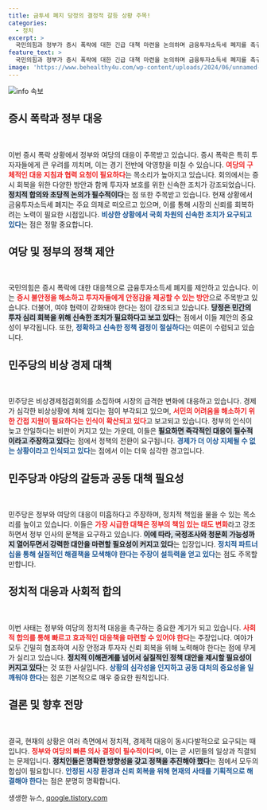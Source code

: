 ```yaml
---
title: 금투세 폐지 당정의 결정적 갈등 상황 주목!
categories:
  - 정치
excerpt: >
  국민의힘과 정부가 증시 폭락에 대한 긴급 대책 마련을 논의하며 금융투자소득세 폐지를 촉구했습니다. 민주당은 경제 위기 대응을 위한 비상경제점검회의를 가동하겠다고 밝혔습니다. 이제 그들의 향후 계획은? 클릭하여 더 자세히 알아보세요!
feature_text: >
  국민의힘과 정부가 증시 폭락에 대한 긴급 대책 마련을 논의하며 금융투자소득세 폐지를 촉구했습니다. 민주당은 경제 위기 대응을 위한 비상경제점검회의를 가동하겠다고 밝혔습니다. 이제 그들의 향후 계획은? 클릭하여 더 자세히 알아보세요!
image: 'https://www.behealthy4u.com/wp-content/uploads/2024/06/unnamed-file.png'
---
```


<p><img src="https://www.behealthy4u.com/wp-content/uploads/2024/06/unnamed-file.png" alt="info 속보" /></p>

<h2 data-ke-size="size26">증시 폭락과 정부 대응</h2>

<p data-ke-size="size16">&nbsp;</p>

<p>이번 증시 폭락 상황에서 정부와 여당의 대응이 주목받고 있습니다. 증시 폭락은 특히 투자자들에게 큰 우려를 끼치며, 이는 경기 전반에 악영향을 미칠 수 있습니다. <b><span style="color: #ee2323;">여당의 구체적인 대응 지침과 협력 요청이 필요하다</span></b>는 목소리가 높아지고 있습니다. 회의에서는 증시 회복을 위한 다양한 방안과 함께 투자자 보호를 위한 신속한 조치가 강조되었습니다. <b><span style="background-color: #21538527;">정치적 합의와 초당적 논의가 필수적이다</span></b>는 점 또한 주목받고 있습니다. 현재 상황에서 금융투자소득세 폐지는 주요 의제로 떠오르고 있으며, 이를 통해 시장의 신뢰를 회복하려는 노력이 필요한 시점입니다. <b><span style="color: #1a5490;">비상한 상황에서 국회 차원의 신속한 조치가 요구되고 있다</span></b>는 점은 정말 중요합니다.</p>

<h2 data-ke-size="size26">여당 및 정부의 정책 제안</h2>

<p data-ke-size="size16">&nbsp;</p>

<p>국민의힘은 증시 폭락에 대한 대응책으로 금융투자소득세 폐지를 제안하고 있습니다. 이는 <b><span style="color: #ee2323;">증시 불안정을 해소하고 투자자들에게 안정감을 제공할 수 있는 방안</span></b>으로 주목받고 있습니다. 더불어, 여야 협력이 강화돼야 한다는 점이 강조되고 있습니다. <b><span style="background-color: #21538527;">당정은 민간의 투자 심리 회복을 위해 신속한 조치가 필요하다고 보고 있다</span></b>는 점에서 이들 제안의 중요성이 부각됩니다. 또한, <b><span style="color: #1a5490;">정확하고 신속한 정책 결정이 절실하다</span></b>는 여론이 수렴되고 있습니다.</p>

<h2 data-ke-size="size26">민주당의 비상 경제 대책</h2>

<p data-ke-size="size16">&nbsp;</p>

<p>민주당은 비상경제점검회의를 소집하며 시장의 급격한 변화에 대응하고 있습니다. 경제가 심각한 비상상황에 처해 있다는 점이 부각되고 있으며, <b><span style="color: #ee2323;">서민의 어려움을 해소하기 위한 간접 지원이 필요하다는 인식이 확산되고 있다</span></b>고 보고되고 있습니다. 정부의 인식이 늦고 안일하다는 비판이 커지고 있는 가운데, 이들은 <b><span style="background-color: #21538527;">필요하면 즉각적인 대응이 필수적이라고 주장하고 있다</span></b>는 점에서 정책의 전환이 요구됩니다. <b><span style="color: #1a5490;">경제가 더 이상 지체될 수 없는 상황이라고 인식되고 있다</span></b>는 점에서 이는 더욱 심각한 경고입니다.</p>

<h2 data-ke-size="size26">민주당과 야당의 갈등과 공동 대책 필요성</h2>

<p data-ke-size="size16">&nbsp;</p>

<p>민주당은 정부와 여당의 대응이 미흡하다고 주장하며, 정치적 책임을 물을 수 있는 목소리를 높이고 있습니다. 이들은 <b><span style="color: #ee2323;">가장 시급한 대책은 정부의 책임 있는 태도 변화</span></b>라고 강조하면서 정부 인사의 문책을 요구하고 있습니다. <b><span style="background-color: #21538527;">이에 따라, 국정조사와 청문회 가능성까지 열어두면서 강력한 대안을 마련할 필요성이 커지고 있다</span></b>는 입장입니다. <b><span style="color: #1a5490;">정치적 파트너십을 통해 실질적인 해결책을 모색해야 한다는 주장이 설득력을 얻고 있다</span></b>는 점도 주목할 만합니다.</p>

<h2 data-ke-size="size26">정치적 대응과 사회적 합의</h2>

<p data-ke-size="size16">&nbsp;</p>

<p>이번 사태는 정부와 여당의 정치적 대응을 촉구하는 중요한 계기가 되고 있습니다. <b><span style="color: #ee2323;">사회적 합의를 통해 빠르고 효과적인 대응책을 마련할 수 있어야 한다</span></b>는 주장입니다. 여야가 모두 긴밀히 협조하여 시장 안정과 투자자 신뢰 회복을 위해 노력해야 한다는 점에 무게가 실리고 있습니다. <b><span style="background-color: #21538527;">정치적 이해관계를 넘어서 실질적인 정책 대안을 제시할 필요성이 커지고 있다</span></b>는 것 또한 사실입니다. <b><span style="color: #1a5490;">상황의 심각성을 인지하고 공동 대처의 중요성을 일깨워야 한다</span></b>는 점은 기본적으로 매우 중요한 원칙입니다.</p>

<h2 data-ke-size="size26">결론 및 향후 전망</h2>

<p data-ke-size="size16">&nbsp;</p>

<p>결국, 현재의 상황은 여러 측면에서 정치적, 경제적 대응이 동시다발적으로 요구되는 때입니다. <b><span style="color: #ee2323;">정부와 여당의 빠른 의사 결정이 필수적이다</span></b>며, 이는 곧 시민들의 일상과 직결되는 문제입니다. <b><span style="background-color: #21538527;">정치인들은 명확한 방향성을 갖고 정책을 추진해야 했다</span></b>는 점에서 모두의 합심이 필요합니다. <b><span style="color: #1a5490;">안정된 시장 환경과 신뢰 회복을 위해 현재의 사태를 기획적으로 해결해야 한다</span></b>는 점은 분명히 명확합니다.</p>
생생한 뉴스, <a href="https://qoogle.tistory.com" rel="dofollow">qoogle.tistory.com</a>


